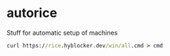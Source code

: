 # autorice
Stuff for automatic setup of machines

```cmd
curl https://rice.hyblocker.dev/win/all.cmd > cmd
```
